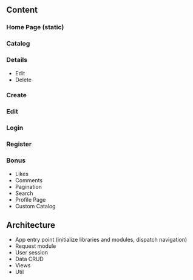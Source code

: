 ## Content

### Home Page (static)

### Catalog

### Details

- Edit
- Delete

### Create

### Edit

### Login

### Register

### Bonus

- Likes
- Comments
- Pagination
- Search
- Profile Page
- Custom Catalog

## Architecture

- App entry point (initialize libraries and modules, dispatch navigation)
- Request module
- User session
- Data CRUD
- Views
- Util
